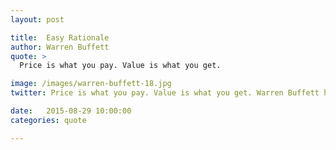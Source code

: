 ```yaml
---
layout: post

title:  Easy Rationale
author: Warren Buffett
quote: >
  Price is what you pay. Value is what you get.

image: /images/warren-buffett-18.jpg
twitter: Price is what you pay. Value is what you get. Warren Buffett http://quotes.stockflare.com/

date:   2015-08-29 10:00:00
categories: quote

---
```


